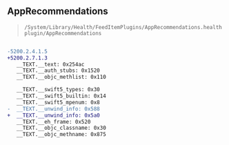 ## AppRecommendations

> `/System/Library/Health/FeedItemPlugins/AppRecommendations.healthplugin/AppRecommendations`

```diff

-5200.2.4.1.5
+5200.2.7.1.3
   __TEXT.__text: 0x254ac
   __TEXT.__auth_stubs: 0x1520
   __TEXT.__objc_methlist: 0x110

   __TEXT.__swift5_types: 0x30
   __TEXT.__swift5_builtin: 0x14
   __TEXT.__swift5_mpenum: 0x8
-  __TEXT.__unwind_info: 0x588
+  __TEXT.__unwind_info: 0x5a0
   __TEXT.__eh_frame: 0x520
   __TEXT.__objc_classname: 0x30
   __TEXT.__objc_methname: 0x875

```
